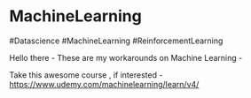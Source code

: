 # MachineLearning
#Datascience #MachineLearning #ReinforcementLearning

Hello there - These are my workarounds on Machine Learning - 

Take this awesome course , if interested - https://www.udemy.com/machinelearning/learn/v4/
